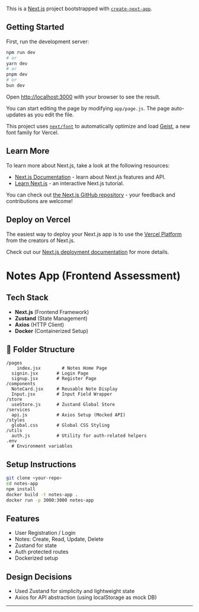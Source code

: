 This is a [Next.js](https://nextjs.org) project bootstrapped with [`create-next-app`](https://nextjs.org/docs/app/api-reference/cli/create-next-app).

## Getting Started

First, run the development server:

```bash
npm run dev
# or
yarn dev
# or
pnpm dev
# or
bun dev
```

Open [http://localhost:3000](http://localhost:3000) with your browser to see the result.

You can start editing the page by modifying `app/page.js`. The page auto-updates as you edit the file.

This project uses [`next/font`](https://nextjs.org/docs/app/building-your-application/optimizing/fonts) to automatically optimize and load [Geist](https://vercel.com/font), a new font family for Vercel.

## Learn More

To learn more about Next.js, take a look at the following resources:

- [Next.js Documentation](https://nextjs.org/docs) - learn about Next.js features and API.
- [Learn Next.js](https://nextjs.org/learn) - an interactive Next.js tutorial.

You can check out [the Next.js GitHub repository](https://github.com/vercel/next.js) - your feedback and contributions are welcome!

## Deploy on Vercel

The easiest way to deploy your Next.js app is to use the [Vercel Platform](https://vercel.com/new?utm_medium=default-template&filter=next.js&utm_source=create-next-app&utm_campaign=create-next-app-readme) from the creators of Next.js.

Check out our [Next.js deployment documentation](https://nextjs.org/docs/app/building-your-application/deploying) for more details.










# Notes App (Frontend Assessment)

##  Tech Stack
- **Next.js** (Frontend Framework)
- **Zustand** (State Management)
- **Axios** (HTTP Client)
- **Docker** (Containerized Setup)

## 📂 Folder Structure
```
/pages
    index.jsx        # Notes Home Page
  signin.jsx       # Login Page
  signup.jsx       # Register Page
/components
  NoteCard.jsx     # Reusable Note Display
  Input.jsx        # Input Field Wrapper
/store
  useStore.js      # Zustand Global Store
/services
  api.js           # Axios Setup (Mocked API)
/styles
  global.css       # Global CSS Styling
/utils
  auth.js          # Utility for auth-related helpers
.env
  # Environment variables
```

##  Setup Instructions
```bash
git clone <your-repo>
cd notes-app
npm install
docker build -t notes-app .
docker run -p 3000:3000 notes-app
```

## Features
- User Registration / Login
- Notes: Create, Read, Update, Delete
- Zustand for state
- Auth protected routes
- Dockerized setup

## Design Decisions
- Used Zustand for simplicity and lightweight state
- Axios for API abstraction (using localStorage as mock DB)


---